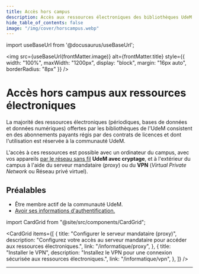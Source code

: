 ```yaml
---
title: Accès hors campus
description: Accès aux ressources électroniques des bibliothèques UdeM via le proxy ou VPN.
hide_table_of_contents: false
image: "/img/cover/horscampus.webp"
---
```


import useBaseUrl from '@docusaurus/useBaseUrl';

<img 
  src={useBaseUrl(frontMatter.image)} 
  alt={frontMatter.title} 
  style={{
    width: "100%",
    maxWidth: "1200px",
    display: "block",
    margin: "16px auto",
    borderRadius: "8px"
  }} 
/>


# Accès hors campus aux ressources électroniques

La majorité des ressources électroniques (périodiques, bases de données et données numériques) offertes par les bibliothèques de l'UdeM consistent en des abonnements payants régis par des contrats de licences et dont l'utilisation est réservée à la communauté UdeM.

L'accès à ces ressources est possible avec un ordinateur du campus, avec vos appareils [par le réseau sans fil](reseau) **UdeM avec cryptage**, et à l'extérieur du campus à l'aide du serveur mandataire (*proxy*) ou du **VPN** (*Virtual Private Network* ou Réseau privé virtuel).

## Préalables

- Être membre actif de la communauté UdeM.
- [Avoir ses informations d'authentification.](authentification)

import CardGrid from "@site/src/components/CardGrid";

<CardGrid
  items={[
    {
      title: "Configurer le serveur mandataire (proxy)",
      description: "Configurez votre accès au serveur mandataire pour accéder aux ressources électroniques.",
      link: "/informatique/proxy",
    },
    {
      title: "Installer le VPN",
      description: "Installez le VPN pour une connexion sécurisée aux ressources électroniques.",
      link: "/informatique/vpn",
    },
  ]}
/>

---

